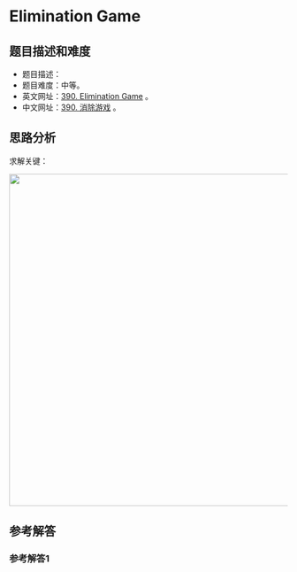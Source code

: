 # Elimination Game

## 题目描述和难度
+ 题目描述：
+ 题目难度：中等。
+ 英文网址：[390. Elimination Game](https://leetcode.com/problems/elimination-game/description/)  。
+ 中文网址：[390. 消除游戏](https://leetcode-cn.com/problems/elimination-game/description/)  。
## 思路分析
求解关键：

<img src="https://liweiwei1419.github.io/images/leetcode-solution/" width="600">

## 参考解答
### 参考解答1

```java

```